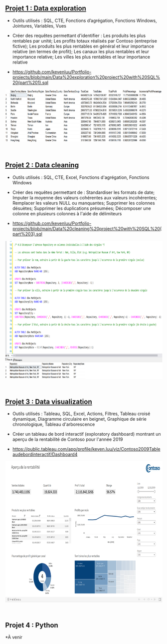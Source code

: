 &nbsp;
## [Projet 1 : Data exploration](https://github.com/kevenluu/Portfolio-projects/blob/main/Data%20exploration%20project%20with%20SQL%20(part%201).sql)
* Outils utilisés : SQL, CTE, Fonctions d’agrégation, Fonctions Windows, Jointures, Variables, Vues

* Créer des requêtes permettant d'identifier : Les produits les plus rentables par unité; Les profits totaux réalisés par Contoso (entreprise fictive); Les produits les plus rentables en général et leur importance relative (en termes de profit); Les canaux les plus rentables et leur importance relative; Les villes les plus rentables et leur importance relative

* https://github.com/kevenluu/Portfolio-projects/blob/main/Data%20exploration%20project%20with%20SQL%20(part%201).sql

<a href="url"><img src="images/Datamining222.png" align="middle" height="169" width="800" ></a>

&nbsp;
## [Projet 2 : Data cleaning](https://github.com/kevenluu/Portfolio-projects/blob/main/Data%20cleaning%20project%20with%20SQL%20(part%203).sql)
* Outils utilisés : SQL, CTE, Excel, Fonctions d'agrégation, Fonctions Windows

* Créer des requêtes permettant de : Standardiser les formats de date; Imputer la moyenne des valeurs cohérentes aux valeurs incohérentes; Remplacer les valeurs NULL ou manquantes; Supprimer les colonnes désuètes; Supprimer les duplications présumées; Décomposer une colonne en plusieurs colonnes à l'aide de délimiteurs 

* https://github.com/kevenluu/Portfolio-projects/blob/main/Data%20cleaning%20project%20with%20SQL%20(part%203).sql

<a href="url"><img src="images/datacleaning555.png" align="middle" height="441" width="800" ></a>

&nbsp;
## [Projet 3 : Data visualization](https://public.tableau.com/app/profile/keven.luu/viz/Contoso2009Tableaudebordinteractif/Dashboard4)
* Outils utilisés : Tableau, SQL, Excel, Actions, Filtres, Tableau croisé dynamique, Diagramme circulaire en beignet, Graphique de série chronologique, Tableau d'arborescence 

* Créer un tableau de bord interactif (exploratory dashboard) montrant un aperçu de la rentabilité de Contoso pour l'année 2019

* https://public.tableau.com/app/profile/keven.luu/viz/Contoso2009Tableaudebordinteractif/Dashboard4

<a href="url"><img src="images/contoso555.png" align="middle" height="450" width="800" ></a>

&nbsp;
## Projet 4 : Python

*À venir

